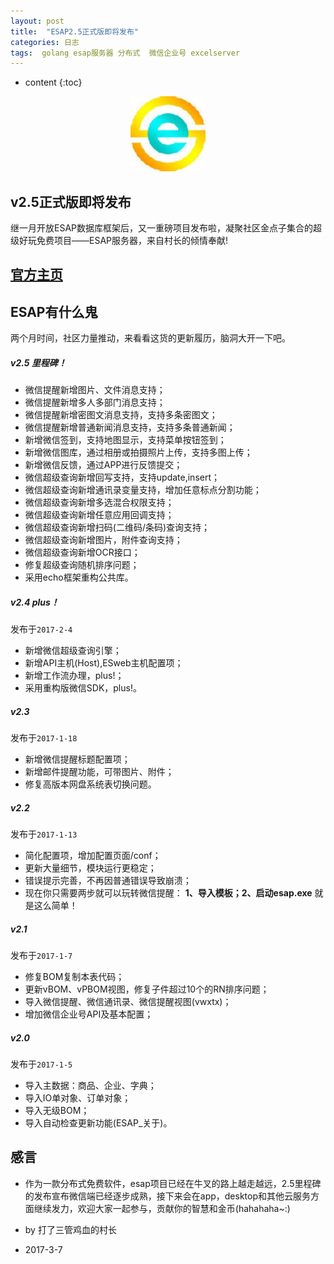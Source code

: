 ```yaml
---
layout: post
title:  "ESAP2.5正式版即将发布"
categories: 日志
tags:  golang esap服务器 分布式  微信企业号 excelserver
---
```


* content
{:toc}

<p align="center">
  <img src="/img/logo.jpg" width="120">
</p>

## v2.5正式版即将发布
继一月开放ESAP数据库框架后，又一重磅项目发布啦，凝聚社区金点子集合的超级好玩免费项目——ESAP服务器，来自村长的倾情奉献!

## [官方主页](https://esap.erp8.net)

## ESAP有什么鬼
两个月时间，社区力量推动，来看看这货的更新履历，脑洞大开一下吧。

##### v2.5 里程碑！

* 微信提醒新增图片、文件消息支持；
* 微信提醒新增多人多部门消息支持；
* 微信提醒新增密图文消息支持，支持多条密图文；
* 微信提醒新增普通新闻消息支持，支持多条普通新闻；
* 新增微信签到，支持地图显示，支持菜单按钮签到；
* 新增微信图库，通过相册或拍摄照片上传，支持多图上传；
* 新增微信反馈，通过APP进行反馈提交；
* 微信超级查询新增回写支持，支持update,insert；
* 微信超级查询新增通讯录变量支持，增加任意标点分割功能；
* 微信超级查询新增多选混合权限支持；
* 微信超级查询新增任意应用回调支持；
* 微信超级查询新增扫码(二维码/条码)查询支持；
* 微信超级查询新增图片，附件查询支持；
* 微信超级查询新增OCR接口；
* 修复超级查询随机排序问题；
* 采用echo框架重构公共库。

##### v2.4 plus！
发布于`2017-2-4`

* 新增微信超级查询引擎；
* 新增API主机(Host),ESweb主机配置项；
* 新增工作流办理，plus!；
* 采用重构版微信SDK，plus!。

##### v2.3
发布于`2017-1-18`

* 新增微信提醒标题配置项；  
* 新增邮件提醒功能，可带图片、附件；  
* 修复高版本网盘系统表切换问题。

##### v2.2
发布于`2017-1-13`

* 简化配置项，增加配置页面/conf；  
* 更新大量细节，模块运行更稳定；
* 错误提示完善，不再因普通错误导致崩溃；  
* 现在你只需要两步就可以玩转微信提醒： **1、导入模板；2、启动esap.exe** 就是这么简单！

##### v2.1
发布于`2017-1-7`

* 修复BOM复制本表代码；  
* 更新vBOM、vPBOM视图，修复子件超过10个的RN排序问题；  
* 导入微信提醒、微信通讯录、微信提醒视图(vwxtx)；    
* 增加微信企业号API及基本配置； 

##### v2.0 
发布于`2017-1-5`

* 导入主数据：商品、企业、字典；  
* 导入IO单对象、订单对象；  
* 导入无级BOM；  
* 导入自动检查更新功能(ESAP_关于)。


## 感言
* 作为一款分布式免费软件，esap项目已经在牛叉的路上越走越远，2.5里程碑的发布宣布微信端已经逐步成熟，接下来会在app，desktop和其他云服务方面继续发力，欢迎大家一起参与，贡献你的智慧和金币(hahahaha~:)

* by 打了三管鸡血的村长

* 2017-3-7

